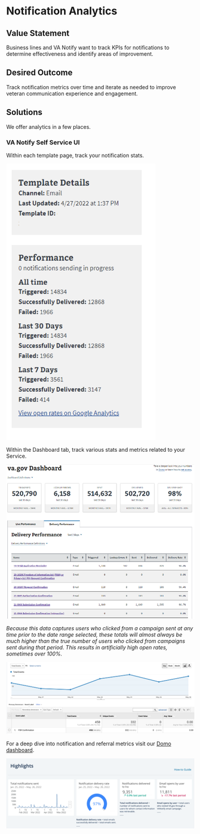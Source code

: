 # Notification Analytics

## Value Statement
Business lines and VA Notify want to track KPIs for notifications to determine effectiveness and identify areas of improvement.

## Desired Outcome
Track notification metrics over time and iterate as needed to improve veteran communication experience and engagement.

## Solutions

We offer analytics in a few places.

### VA Notify Self Service UI
Within each template page, track your notification stats.

<img src="https://github.com/department-of-veterans-affairs/va.gov-team/blob/master/products/va-notify/images/Template_Analytics.png" alt="template-analytics" width="400px"/>


Within the Dashboard tab, track various stats and metrics related to your Service.

<img src="https://github.com/department-of-veterans-affairs/va.gov-team/blob/master/products/va-notify/images/Dashboard.png" alt="dashboard" width="800px"/>


_Because this data captures users who clicked from a campaign sent at any time prior to the date range selected, these totals will almost always be much higher than the true number of users who clicked from campaigns sent during that period. This results in artificially high open rates, sometimes over 100%._

![images](https://github.com/department-of-veterans-affairs/va.gov-team/blob/master/products/va-notify/images/Open_Rate_GA.png)

For a deep dive into notification and referral metrics visit our [Domo dashboard](https://va-gov.domo.com/page/2040841289).

![images](https://github.com/department-of-veterans-affairs/va.gov-team/blob/master/products/va-notify/images/Domo_highlights.png)
